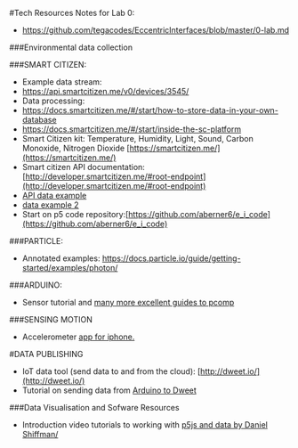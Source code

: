 #Tech Resources
Notes for Lab 0:
* https://github.com/tegacodes/EccentricInterfaces/blob/master/0-lab.md

###Environmental data collection

###SMART CITIZEN:
* Example data stream:
* https://api.smartcitizen.me/v0/devices/3545/
* Data processing:
* https://docs.smartcitizen.me/#/start/how-to-store-data-in-your-own-database
* https://docs.smartcitizen.me/#/start/inside-the-sc-platform
* Smart Citizen kit: Temperature, Humidity, Light, Sound, Carbon Monoxide, Nitrogen Dioxide [https://smartcitizen.me/](https://smartcitizen.me/)
* Smart citizen API documentation: [http://developer.smartcitizen.me/#root-endpoint](http://developer.smartcitizen.me/#root-endpoint)
* [API data example](https://api.smartcitizen.me/v0/devices/3545/readings?sensor_id=7&rollup=1m&from=2016-07-17&to=2016-07-20)
* [data example 2](https://api.smartcitizen.me/v0/devices/3545/readings?sensor_id=15&rollup=4h&function=max&from=2016-07-17&to=2016-07-20)
* Start on p5 code repository:[https://github.com/aberner6/e_i_code](https://github.com/aberner6/e_i_code)

###PARTICLE:
* Annotated examples: https://docs.particle.io/guide/getting-started/examples/photon/

###ARDUINO:
* Sensor tutorial and [many more excellent guides to pcomp](https://itp.nyu.edu/physcomp/lessons/sensors-the-basics/)

###SENSING MOTION
* Accelerometer [app for iphone.](http://www.bitshapesoftware.com/instruments/gyrosc/)
 
#DATA PUBLISHING
* IoT data tool (send data to and from the cloud): [http://dweet.io/](http://dweet.io/)
* Tutorial on sending data from [Arduino to Dweet](https://www.openhomeautomation.net/internet-of-things-dashboard/)

###Data Visualisation and Sofware Resources
* Introduction video tutorials to working with [p5js and data by Daniel Shiffman/](https://www.youtube.com/playlist?list=PLRqwX-V7Uu6a-SQiI4RtIwuOrLJGnel0r)


